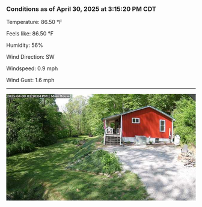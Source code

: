 ### Conditions as of April 30, 2025 at 3:15:20 PM CDT 

Temperature: 86.50 &deg;F

Feels like: 86.50 &deg;F

Humidity: 56%

Wind Direction: SW

Windspeed: 0.9 mph

Wind Gust: 1.6 mph

---

<img src="./images/latest.jpeg"/>

